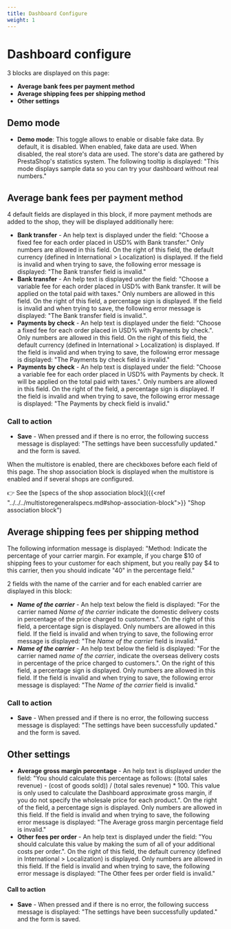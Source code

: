 ```yaml
---
title: Dashboard Configure
weight: 1
---
```


# Dashboard configure

3 blocks are displayed on this page:

 - **Average bank fees per payment method**
 - **Average shipping fees per shipping method**
 - **Other settings**

## Demo mode

 - **Demo mode**: This toggle allows to enable or disable fake data. By default, it is disabled. When enabled, fake data are used. When disabled, the real store's data are used. The store's data are gathered by PrestaShop's statistics system.
The following tooltip is displayed: "This mode displays sample data so you can try your dashboard without real numbers."

## Average bank fees per payment method

4 default fields are displayed in this block, if more payment methods are added to the shop, they will be displayed additionally here:

 - **Bank transfer** - An help text is displayed under the field: "Choose a fixed fee for each order placed in USD% with Bank transfer." Only numbers are allowed in this field. On the right of this field, the default currency (defined in International > Localization) is displayed. If the field is invalid and when trying to save, the following error message is displayed: "The Bank transfer field is invalid."
 - **Bank transfer** - An help text is displayed under the field: "Choose a variable fee for each order placed in USD% with Bank transfer. It will be applied on the total paid with taxes." Only numbers are allowed in this field. On the right of this field, a percentage sign is displayed. If the field is invalid and when trying to save, the following error message is displayed: "The Bank transfer field is invalid.".
 - **Payments by check** - An help text is displayed under the field: "Choose a fixed fee for each order placed in USD% with Payments by check.". Only numbers are allowed in this field. On the right of this field, the default currency (defined in International > Localization) is displayed. If the field is invalid and when trying to save, the following error message is displayed: "The Payments by check field is invalid."
 - **Payments by check** - An help text is displayed under the field: "Choose a variable fee for each order placed in USD% with Payments by check. It will be applied on the total paid with taxes.". Only numbers are allowed in this field. On the right of the field, a percentage sign is displayed. If the field is invalid and when trying to save, the following error message is displayed: "The Payments by check field is invalid."


### Call to action

 - **Save** - When pressed and if there is no error, the following success message is displayed: "The settings have been successfully updated." and the form is saved.

When the multistore is enabled, there are checkboxes before each field of this page. The shop association block is displayed when the multistore is enabled and if several shops are configured.

👉 See the [specs of the shop association block]({{<ref "../../../multistoregeneralspecs.md#shop-association-block">}} "Shop association block") 

## Average shipping fees per shipping method

The following information message is displayed: "Method: Indicate the percentage of your carrier margin. For example, if you charge $10 of shipping fees to your customer for each shipment, but you really pay $4 to this carrier, then you should indicate "40" in the percentage field."

2 fields with the name of the carrier and for each enabled carrier are displayed in this block:

 - **_Name of the carrier_** - An help text below the field is displayed: "For the carrier named _Name of the carrier_ indicate the domestic delivery costs in percentage of the price charged to customers.". On the right of this field, a percentage sign is displayed. Only numbers are allowed in this field. If the field is invalid and when trying to save, the following error message is displayed: "The _Name of the carrier_ field is invalid."
 - **_Name of the carrier_** - An help text below the field is displayed: "For the carrier named _name of the carrier_, indicate the overseas delivery costs in percentage of the price charged to customers.". On the right of this field, a percentage sign is displayed. Only numbers are allowed in this field. If the field is invalid and when trying to save, the following error message is displayed: "The _Name of the carrier_ field is invalid."

### Call to action

 - **Save** - When pressed and if there is no error, the following success message is displayed: "The settings have been successfully updated." and the form is saved.

## Other settings

 - **Average gross margin percentage** - An help text is displayed under the field: "You should calculate this percentage as follows: ((total sales revenue) - (cost of goods sold)) / (total sales revenue) * 100. This value is only used to calculate the Dashboard approximate gross margin, if you do not specify the wholesale price for each product.". On the right of the field, a percentage sign is displayed. Only numbers are allowed in this field. If the field is invalid and when trying to save, the following error message is displayed: "The Average gross margin percentage field is invalid."
 - **Other fees per order** - An help text is displayed under the field: "You should calculate this value by making the sum of all of your additional costs per order.". On the right of this field, the default currency (defined in International > Localization) is displayed. Only numbers are allowed in this field. If the field is invalid and when trying to save, the following error message is displayed: "The Other fees per order field is invalid."

#### Call to action

 - **Save** - When pressed and if there is no error, the following success message is displayed: "The settings have been successfully updated." and the form is saved.

